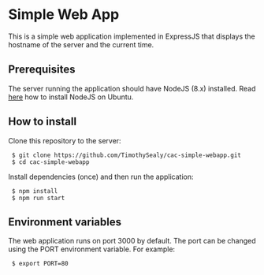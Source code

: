 # Simple Web App
This is a simple web application implemented in ExpressJS that displays the
hostname of the server and the current time.

## Prerequisites
The server running the application should have NodeJS (8.x) installed.
Read [here](https://tecadmin.net/install-latest-nodejs-npm-on-ubuntu/) how to install NodeJS on Ubuntu.

## How to install
Clone this repository to the server:
```
 $ git clone https://github.com/TimothySealy/cac-simple-webapp.git
 $ cd cac-simple-webapp
```
Install dependencies (once) and then run the application:
```
 $ npm install
 $ npm run start
```

## Environment variables
The web application runs on port 3000 by default.
The port can be changed using the PORT environment variable.
For example:
```
 $ export PORT=80
```
